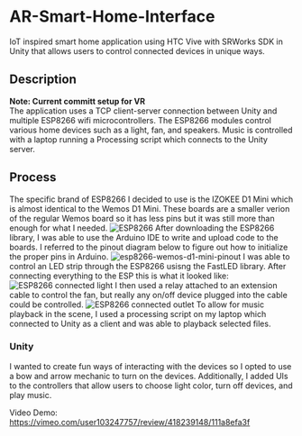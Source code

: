 # AR-Smart-Home-Interface
IoT inspired smart home application using HTC Vive with SRWorks SDK in Unity that allows users to control connected devices in unique ways.
## Description
**Note: Current committ setup for VR**  
The application uses a TCP client-server connection between Unity and multiple ESP8266 wifi microcontrollers. The ESP8266 modules control various home devices such as a light, fan, and speakers. Music is controlled with a laptop running a Processing script which connects to the Unity server.
## Process
The specific brand of ESP8266 I decided to use is the IZOKEE D1 Mini which is almost identical to the Wemos D1 Mini. These boards are a smaller verion of the regular Wemos board so it has less pins but it was still more than enough for what I needed.
![ESP8266](https://user-images.githubusercontent.com/49736223/81871421-fdf8cb00-9534-11ea-89e5-934cbad8721a.jpg)
After downloading the ESP8266 library, I was able to use the Arduino IDE to write and upload code to the boards. I referred to the pinout diagram below to figure out how to initialize the proper pins in Arduino.
![esp8266-wemos-d1-mini-pinout](https://user-images.githubusercontent.com/49736223/81872215-99d70680-9536-11ea-88b0-b57f3d3ddd9c.png)
I was able to control an LED strip through the ESP8266 usisng the FastLED library. After connecting everything to the ESP this is what it looked like:
![ESP8266 connected light](https://user-images.githubusercontent.com/49736223/81871415-f89b8080-9534-11ea-8f06-b4b046929f02.jpg)
I then used a relay attached to an extension cable to control the fan, but really any on/off device plugged into the cable could be controlled.
![ESP8266 connected outlet](https://user-images.githubusercontent.com/49736223/81871365-e7527400-9534-11ea-88c3-374f05223592.jpg)
To allow for music playback in the scene, I used a processing script on my laptop which connected to Unity as a client and was able to playback selected files.
### Unity
I wanted to create fun ways of interacting with the devices so I opted to use a bow and arrow mechanic to turn on the devices. Additionally, I added UIs to the controllers that allow users to choose light color, turn off devices, and play music.


Video Demo:
https://vimeo.com/user103247757/review/418239148/111a8efa3f

